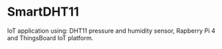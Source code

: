 # SmartDHT11

IoT application using: DHT11 pressure and humidity sensor, Rapberry Pi 4 and ThingsBoard IoT platform.



